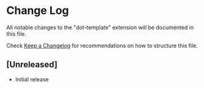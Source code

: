 # Change Log
All notable changes to the "dot-template" extension will be documented in this file.

Check [Keep a Changelog](http://keepachangelog.com/) for recommendations on how to structure this file.

## [Unreleased]
- Initial release